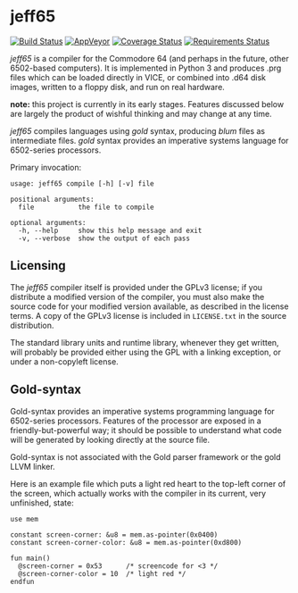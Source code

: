 # jeff65

[![Build Status](https://img.shields.io/travis/jdpage/jeff65.svg?style=flat-square)](https://travis-ci.org/jdpage/jeff65)
[![AppVeyor](https://img.shields.io/appveyor/ci/jdpage/jeff65.svg?style=flat-square)](https://ci.appveyor.com/project/jdpage/jeff65)
[![Coverage Status](https://img.shields.io/coveralls/github/jdpage/jeff65.svg?style=flat-square)](https://coveralls.io/github/jdpage/jeff65?branch=master)
[![Requirements Status](https://img.shields.io/requires/github/jdpage/jeff65.svg?branch=master&style=flat-square)](https://requires.io/github/jdpage/jeff65/requirements/?branch=master)

*jeff65* is a compiler for the Commodore 64 (and perhaps in the future, other
6502-based computers). It is implemented in Python 3 and produces .prg files
which can be loaded directly in VICE, or combined into .d64 disk images, written
to a floppy disk, and run on real hardware.

**note:** this project is currently in its early stages. Features discussed below
are largely the product of wishful thinking and may change at any time.

*jeff65* compiles languages using *gold* syntax, producing *blum* files as
intermediate files. *gold* syntax provides an imperative systems language for
6502-series processors.

Primary invocation:

    usage: jeff65 compile [-h] [-v] file

    positional arguments:
      file           the file to compile

    optional arguments:
      -h, --help     show this help message and exit
      -v, --verbose  show the output of each pass


## Licensing

The *jeff65* compiler itself is provided under the GPLv3 license; if you
distribute a modified version of the compiler, you must also make the source
code for your modified version available, as described in the license terms. A
copy of the GPLv3 license is included in `LICENSE.txt` in the source
distribution.

The standard library units and runtime library, whenever they get written, will
probably be provided either using the GPL with a linking exception, or under a
non-copyleft license.


## Gold-syntax

Gold-syntax provides an imperative systems programming language for 6502-series
processors. Features of the processor are exposed in a friendly-but-powerful
way; it should be possible to understand what code will be generated by looking
directly at the source file.

Gold-syntax is not associated with the Gold parser framework or the gold LLVM
linker.

Here is an example file which puts a light red heart to the top-left corner of
the screen, which actually works with the compiler in its current, very
unfinished, state:

```
use mem

constant screen-corner: &u8 = mem.as-pointer(0x0400)
constant screen-corner-color: &u8 = mem.as-pointer(0xd800)

fun main()
  @screen-corner = 0x53      /* screencode for <3 */
  @screen-corner-color = 10  /* light red */
endfun
```
